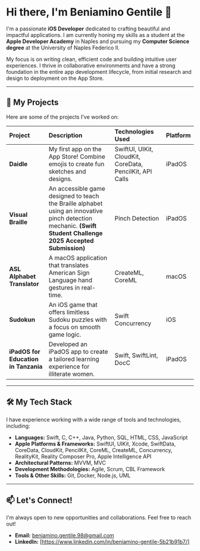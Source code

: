 # Hi there, I'm Beniamino Gentile 👋

I'm a passionate **iOS Developer** dedicated to crafting beautiful and impactful applications. I am currently honing my skills as a student at the **Apple Developer Academy** in Naples and pursuing my **Computer Science degree** at the University of Naples Federico II.

My focus is on writing clean, efficient code  and building intuitive user experiences. I thrive in collaborative environments and have a strong foundation in the entire app development lifecycle, from initial research and design to deployment on the App Store.

---

## 🚀 My Projects

Here are some of the projects I've worked on:

| Project | Description | Technologies Used | Platform |
| :--- | :--- | :--- | :--- |
| **Daidle** | My first app on the App Store! Combine emojis to create fun sketches and designs. | SwiftUI, UIKit, CloudKit, CoreData, PencilKit, API Calls | iPadOS |
| **Visual Braille** | An accessible game designed to teach the Braille alphabet using an innovative pinch detection mechanic. **(Swift Student Challenge 2025 Accepted Submission)** | Pinch Detection | iPadOS |
| **ASL Alphabet Translator**| A macOS application that translates American Sign Language hand gestures in real-time. | CreateML, CoreML | macOS |
| **Sudokun** | An iOS game that offers limitless Sudoku puzzles with a focus on smooth game logic. | Swift Concurrency | iOS |
| **iPadOS for Education in Tanzania** | Developed an iPadOS app to create a tailored learning experience for illiterate women. | Swift, SwiftLint, DocC  | iPadOS |

---

## 🛠️ My Tech Stack

I have experience working with a wide range of tools and technologies, including:

* **Languages:** Swift, C, C++, Java, Python, SQL, HTML, CSS, JavaScript
* **Apple Platforms & Frameworks:** SwiftUI, UIKit, Xcode, SwiftData, CoreData, CloudKit, PencilKit, CoreML, CreateML, Concurrency, RealityKit, Reality Composer Pro, Apple Intelligence API 
* **Architectural Patterns:** MVVM, MVC
* **Development Methodologies:** Agile, Scrum, CBL Framework
* **Tools & Other Skills:** Git, Docker, Node.js, UML

---

## 📫 Let's Connect!

I'm always open to new opportunities and collaborations. Feel free to reach out!

* **Email:** [beniamino.gentile.98@gmail.com](mailto:beniamino.gentile.98@gmail.com)
* **LinkedIn:** [https://www.linkedin.com/in/beniamino-gentile-5b21b91b7/]

<!--
**bilegentile/bilegentile** is a ✨ _special_ ✨ repository because its `README.md` (this file) appears on your GitHub profile.

Here are some ideas to get you started:

- 🔭 I’m currently working on ...
- 🌱 I’m currently learning ...
- 👯 I’m looking to collaborate on ...
- 🤔 I’m looking for help with ...
- 💬 Ask me about ...
- 📫 How to reach me: ...
- 😄 Pronouns: ...
- ⚡ Fun fact: ...
-->
